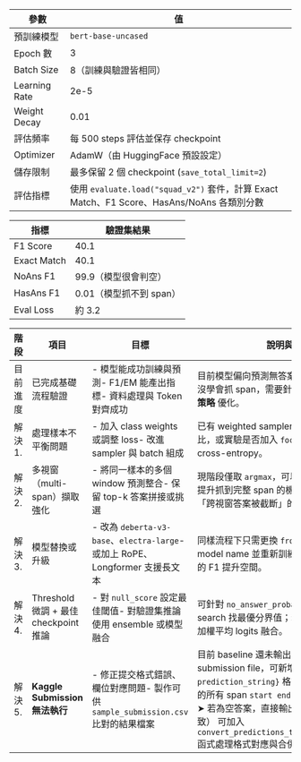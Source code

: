 |參數|值|
|---|---|
|預訓練模型|`bert-base-uncased`|
|Epoch 數|3|
|Batch Size|8（訓練與驗證皆相同）|
|Learning Rate|2e-5|
|Weight Decay|0.01|
|評估頻率|每 500 steps 評估並保存 checkpoint|
|Optimizer|AdamW（由 HuggingFace 預設設定）|
|儲存限制|最多保留 2 個 checkpoint (`save_total_limit=2`)|
|評估指標|使用 `evaluate.load("squad_v2")` 套件，計算 Exact Match、F1 Score、HasAns/NoAns 各類別分數|

|指標|驗證集結果|
|---|---|
|F1 Score|40.1|
|Exact Match|40.1|
|NoAns F1|99.9（模型很會判空）|
|HasAns F1|0.01（模型抓不到 span）|
|Eval Loss|約 3.2|

|階段|項目|目標|說明與建議|
|---|---|---|---|
|目前進度|已完成基礎流程驗證|- 模型能成功訓練與預測- F1/EM 能產出指標- 資料處理與 Token 對齊成功|目前模型偏向預測無答案（NoAns），說明還沒學會抓 span，需要針對 **樣本不平衡** 和 **模型策略** 優化。|
|解決1.|處理樣本不平衡問題|- 加入 class weights 或調整 loss- 改進 sampler 與 batch 組成| 已有 weighted sampler，可以試著改變正負比，或實驗是否加入 `focal loss` 替代 default cross-entropy。|
|解決2.|多視窗（multi-span）擷取強化|- 將同一樣本的多個 window 預測整合- 保留 top-k 答案拼接或挑選|現階段僅取 `argmax`，可以使用 n-best 策略，提升抓到完整 span 的機率；也可分析是否有「跨視窗答案被截斷」的情況。|
|解決3.|模型替換或升級|- 改為 `deberta-v3-base`、`electra-large`- 或加上 RoPE、Longformer 支援長文本|同樣流程下只需更換 `from_pretrained()` 的 model name 並重新訓練；預期能有 3~8 分的 F1 提升空間。|
|解決4.|Threshold 微調 + 最佳 checkpoint 推論|- 對 `null_score` 設定最佳閾值- 對驗證集推論使用 ensemble 或模型融合|可針對 `no_answer_probability` 進行 grid search 找最優分界值；若有多模型，可進行加權平均 logits 融合。|
| 解決5.|**Kaggle Submission 無法執行**|- 修正提交格式錯誤、欄位對應問題- 製作可供 `sample_submission.csv` 比對的結果檔案|目前 baseline 還未輸出 Kaggle 格式的 submission file，可新增：➤ 建立 `{id, prediction_string}` 格式 CSV➤ 將每筆預測的所有 span `start end` 串成字串，用 `;` 分隔➤ 若為空答案，直接輸出空字串（與範例一致） 可加入 `convert_predictions_to_submission(preds)` 函式處理格式對應與合併|